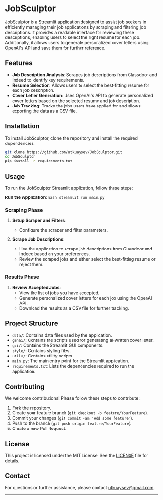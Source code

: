 # JobSculptor

JobSculptor is a Streamlit application designed to assist job seekers in efficiently managing their job applications by scraping and filtering job descriptions. It provides a readable interface for reviewing these descriptions, enabling users to select the right resume for each job. Additionally, it allows users to generate personalized cover letters using OpenAI's API and save them for further reference.

## Features

- **Job Description Analysis**: Scrapes job descriptions from Glassdoor and Indeed to identify key requirements.
- **Resume Selection**: Allows users to select the best-fitting resume for each job description.
- **Cover Letter Generation**: Uses OpenAI's API to generate personalized cover letters based on the selected resume and job description.
- **Job Tracking**: Tracks the jobs users have applied for and allows exporting the data as a CSV file.

## Installation

To install JobSculptor, clone the repository and install the required dependencies.

```bash
git clone https://github.com/utkuaysev/JobSculptor.git
cd JobSculptor
pip install -r requirements.txt
```

## Usage

To run the JobSculptor Streamlit application, follow these steps:

**Run the Application**:
    ```bash
    streamlit run main.py
    ```

### Scraping Phase


1. **Setup Scraper and Filters**:
    - Configure the scraper and filter parameters.


2.  **Scrape Job Descriptions**:
    - Use the application to scrape job descriptions from Glassdoor and Indeed based on your preferences.
    - Review the scraped jobs and either select the best-fitting resume or reject them.

### Results Phase

1. **Review Accepted Jobs**:
    - View the list of jobs you have accepted.
    - Generate personalized cover letters for each job using the OpenAI API.
    - Download the results as a CSV file for further tracking.

## Project Structure

- `data/`: Contains data files used by the application.
- `genai/`: Contains the scripts used for generating ai-written cover letter.
- `gui/`: Contains the Streamlit GUI components.
- `style/`: Contains styling files.
- `utils/`: Contains utility scripts.
- `main.py`: The main entry point for the Streamlit application.
- `requirements.txt`: Lists the dependencies required to run the application.

## Contributing

We welcome contributions! Please follow these steps to contribute:

1. Fork the repository.
2. Create your feature branch (`git checkout -b feature/YourFeature`).
3. Commit your changes (`git commit -am 'Add some feature'`).
4. Push to the branch (`git push origin feature/YourFeature`).
5. Create a new Pull Request.

## License

This project is licensed under the MIT License. See the [LICENSE](LICENSE) file for details.

## Contact

For questions or further assistance, please contact utkuaysev@gmail.com.

---